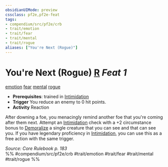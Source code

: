 ```yaml
---
obsidianUIMode: preview
cssclass: pf2e,pf2e-feat
tags:
- compendium/src/pf2e/crb
- trait/emotion
- trait/fear
- trait/mental
- trait/rogue
aliases: ["You're Next (Rogue)"]
---
```

# You're Next (Rogue)  [R](rules/core-rulebook/chapter-9-playing-the-game.md#Actions "Reaction") *Feat 1*  
[emotion](rules/traits/emotion.md)  [fear](rules/traits/fear.md)  [mental](rules/traits/mental.md)  [rogue](rules/traits/rogue.md)  

- **Prerequisites**: trained in [Intimidation](compendium/skills.md#Intimidation)
- **Trigger** You reduce an enemy to 0 hit points.
- **Activity** Reaction

After downing a foe, you menacingly remind another foe that you're coming after them next. Attempt an [Intimidation](compendium/skills.md#Intimidation) check with a +2 circumstance bonus to [Demoralize](rules/actions/demoralize.md) a single creature that you can see and that can see you. If you have legendary proficiency in [Intimidation](compendium/skills.md#Intimidation), you can use this as a free action with the same trigger.

*Source: Core Rulebook p. 183*  
%% #compendium/src/pf2e/crb #trait/emotion #trait/fear #trait/mental #trait/rogue %%